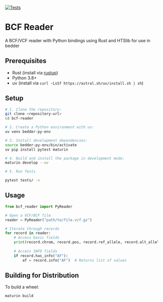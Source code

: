 [![Tests](https://github.com/brentp/bedder-py-wrappers/actions/workflows/test.yml/badge.svg)](https://github.com/brentp/bedder-py-wrappers/actions/workflows/test.yml)

# BCF Reader

A BCF/VCF reader with Python bindings using Rust and HTSlib for use in bedder

## Prerequisites

- Rust (install via [rustup](https://rustup.rs/))
- Python 3.8+
- uv (install via `curl -LsSf https://astral.sh/uv/install.sh | sh`)

## Setup

```bash
# 1. Clone the repository:
git clone <repository-url>
cd bcf-reader

# 2. Create a Python environment with uv:
uv venv bedder-py-env

# 3. Install development dependencies:
source bedder-py-env/bin/activate
uv pip install pytest maturin

# 4. Build and install the package in development mode:
maturin develop --uv

# 5. Run Tests

pytest tests/ -v
```

## Usage

```python
from bcf_reader import PyReader

# Open a VCF/BCF file
reader = PyReader("path/to/file.vcf.gz")

# Iterate through records
for record in reader:
    # Access basic fields
    print(record.chrom, record.pos, record.ref_allele, record.alt_alleles)
    
    # Access INFO fields
    if record.has_info("AF"):
        af = record.info("AF")  # Returns list of values
```

## Building for Distribution

To build a wheel:
```bash
maturin build
``` 
